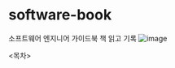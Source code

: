 # software-book
소프트웨어 엔지니어 가이드북 책 읽고 기록
![image](https://github.com/user-attachments/assets/7383b807-5fb4-44e7-b233-cb039ee8552f)

<목차>
